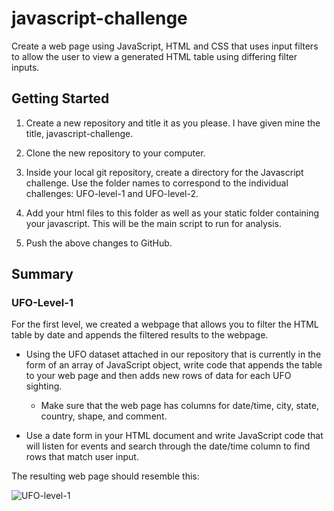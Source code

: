# javascript-challenge

Create a web page using JavaScript, HTML and CSS that uses input filters to allow the user to view a generated HTML table using differing filter inputs.

## Getting Started

1. Create a new repository and title it as you please. I have given mine the title, javascript-challenge.

1. Clone the new repository to your computer.

1. Inside your local git repository, create a directory for the Javascript challenge. Use the folder names to correspond to the individual challenges: UFO-level-1 and UFO-level-2.

1. Add your html files to this folder as well as your static folder containing your javascript. This will be the main script to run for analysis.

1. Push the above changes to GitHub.

## Summary

### UFO-Level-1

For the first level, we created a webpage that allows you to filter the HTML table by date and appends the filtered results to the webpage.

* Using the UFO dataset attached in our repository that is currently in the form of an array of JavaScript object, write code that appends the table to your web page and then adds new rows of data for each UFO sighting.
    
    * Make sure that the web page has columns for date/time, city, state, country, shape, and comment.

* Use a date form in your HTML document and write JavaScript code that will listen for events and search through the date/time column to find rows that match user input.

The resulting web page should resemble this:

![UFO-level-1](https://user-images.githubusercontent.com/75814760/114233764-72a1d880-9943-11eb-9ced-8ac0beaec3fb.jpg)